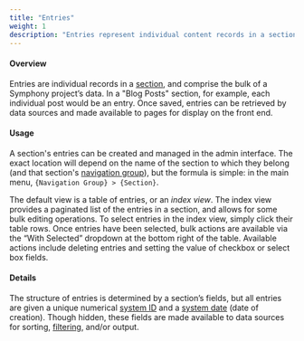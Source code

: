 ```yaml
---
title: "Entries"
weight: 1
description: "Entries represent individual content records in a section."
---
```


#### Overview

Entries are individual records in a <a rel="concept" href="sections">section</a>, and comprise the bulk of a Symphony project’s data. In a "Blog Posts" section, for example, each individual post would be an entry. Once saved, entries can be retrieved by <a rel="concept">data sources</a> and made available to <a rel="concept">pages</a> for display on the front end.

#### Usage

A section's entries can be created and managed in the <a rel="concept">admin interface</a>. The exact location will depend on the name of the section to which they belong (and that section's <a rel="concept" href="navigation groups">navigation group</a>), but the formula is simple: in the main menu, `{Navigation Group} > {Section}`.

The default view is a table of entries, or an <em>index view</em>. The index view provides a paginated list of the entries in a section, and allows for some bulk editing operations. To select entries in the index view, simply click their table rows. Once entries have been selected, bulk actions are available via the &#8220;With Selected&#8221; dropdown at the bottom right of the table. Available actions include deleting entries and setting the value of checkbox or select box fields.

#### Details

The structure of entries is determined by a section’s fields, but all entries are given a unique numerical <a rel="concept" href="system-ids">system ID</a> and a <a rel="concept" href="system-dates">system date</a> (date of creation). Though hidden, these fields are made available to data sources for sorting, <a rel="concept" href="data-source-filters">filtering</a>, and/or output.
